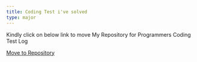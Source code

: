```yaml
---
title: Coding Test i've solved
type: major
---
```


Kindly click on below link to move My Repository for Programmers Coding Test Log

[Move to Repository](https://github.com/HyunsooZo/Programmers)